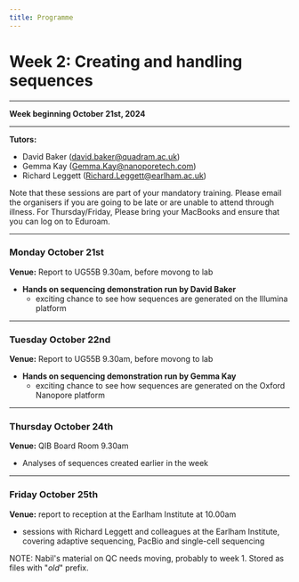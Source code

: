```yaml
---
title: Programme
---
```

# Week 2: Creating and handling sequences

***

**Week beginning October 21st, 2024**

***


**Tutors:**
- David Baker (david.baker@quadram.ac.uk)
- Gemma Kay (Gemma.Kay@nanoporetech.com)
- Richard Leggett (Richard.Leggett@earlham.ac.uk)


Note that these sessions are part of your mandatory training. Please email the organisers if you are going to be late or are unable to attend through illness. For Thursday/Friday, Please bring your MacBooks and ensure that you can log on to Eduroam.

***

### Monday October 21st

**Venue:** Report to UG55B 9.30am, before movong to lab

- **Hands on sequencing demonstration run by David Baker**
 	-	exciting chance to see how sequences are generated on the Illumina platform

***

### Tuesday October 22nd

**Venue:** Report to UG55B 9.30am, before movong to lab

- **Hands on sequencing demonstration run by Gemma Kay**
 	-	exciting chance to see how sequences are generated on the Oxford Nanopore platform

***

### Thursday October 24th

**Venue:** QIB Board Room 9.30am

-	Analyses of sequences created earlier in the week

***

### Friday October 25th

**Venue:** report to reception at the Earlham Institute at 10.00am

-	sessions with Richard Leggett and colleagues at the Earlham Institute, covering adaptive sequencing, PacBio and single-cell sequencing


NOTE: Nabil's material on QC needs moving, probably to week 1. Stored as files with "_old_" prefix.
